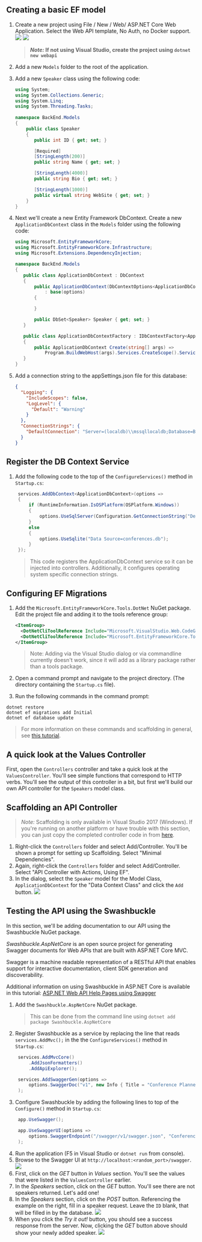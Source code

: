 ## Creating a basic EF model

1. Create a new project using File / New / Web/ ASP.NET Core Web Application. Select the Web API template, No Auth, no Docker support.
   ![](images/new-project.png)
   ![](images/new-web-api-settings.png)
   > ***Note:* If not using Visual Studio, create the project using `dotnet new webapi`**
1. Add a new `Models` folder to the root of the application.
1. Add a new `Speaker` class using the following code:
    ```csharp
    using System;
    using System.Collections.Generic;
    using System.Linq;
    using System.Threading.Tasks;
  
    namespace BackEnd.Models
    {
        public class Speaker
        {
           public int ID { get; set; }
    
           [Required]
           [StringLength(200)]
           public string Name { get; set; }
    
           [StringLength(4000)]
           public string Bio { get; set; }
    
           [StringLength(1000)]
           public virtual string WebSite { get; set; }
        }
    }
    ``` 
1. Next we'll create a new Entity Framework DbContext. Create a new `ApplicationDbContext` class in the `Models` folder using the following code:
    ```csharp
   using Microsoft.EntityFrameworkCore;
   using Microsoft.EntityFrameworkCore.Infrastructure;
   using Microsoft.Extensions.DependencyInjection;
   
   namespace BackEnd.Models
   {
       public class ApplicationDbContext : DbContext
       {
           public ApplicationDbContext(DbContextOptions<ApplicationDbContext> options)
               : base(options)
           {
   
           }

           public DbSet<Speaker> Speaker { get; set; }
       }

       public class ApplicationDbContextFactory : IDbContextFactory<ApplicationDbContext>
       {
           public ApplicationDbContext Create(string[] args) =>
               Program.BuildWebHost(args).Services.CreateScope().ServiceProvider.GetRequiredService<ApplicationDbContext>();
       }
   }
    ```
1. Add a connection string to the appSettings.json file for this database:

   ```json
   {
     "Logging": {
       "IncludeScopes": false,
       "LogLevel": {
         "Default": "Warning"
       }
     },
     "ConnectionStrings": {
       "DefaultConnection": "Server=(localdb)\\mssqllocaldb;Database=BackEndContext-2faf96af-a5fb-451a-b07e-badfooddecaf;   Trusted_Connection=True;MultipleActiveResultSets=true"
     }
   }
   ```

## Register the DB Context Service
1. Add the following code to the top of the `ConfigureServices()` method in `Startup.cs`:
   ```csharp
    services.AddDbContext<ApplicationDbContext>(options =>
    {
        if (RuntimeInformation.IsOSPlatform(OSPlatform.Windows))
        {
            options.UseSqlServer(Configuration.GetConnectionString("DefaultConnection"));
        }
        else
        {
            options.UseSqlite("Data Source=conferences.db");
        }
    });
   ```
   >This code registers the ApplicationDbContext service so it can be injected into controllers. Additionally, it configures operating system specific connection strings.

## Configuring EF Migrations
1. Add the `Microsoft.EntityFrameworkCore.Tools.DotNet` NuGet package. Edit the project file and adding it to the tools reference group:
   ```xml
   <ItemGroup>
     <DotNetCliToolReference Include="Microsoft.VisualStudio.Web.CodeGeneration.Tools" Version="2.0.0-preview1-final" />
     <DotNetCliToolReference Include="Microsoft.EntityFrameworkCore.Tools.DotNet" Version="2.0.0-preview1-final" />
   </ItemGroup>
   ```
   >Note: Adding via the Visual Studio dialog or via commandline currently doesn't work, since it will add as a library package rather than a tools package.
1. Open a command prompt and navigate to the project directory. (The directory containing the `Startup.cs` file).

1. Run the following commands in the command prompt:

  ```console
  dotnet restore
  dotnet ef migrations add Initial
  dotnet ef database update
  ```
  >For more information on these commands and scaffolding in general, see [this tutorial](https://docs.microsoft.com/en-us/aspnet/core/tutorials/first-mvc-app/adding-model#add-initial-migration-and-update-the-database).

## A quick look at the Values Controller
First, open the `Controllers` controller and take a quick look at the `ValuesController`. You'll see simple functions that correspond to HTTP verbs. You'll see the output of this controller in a bit, but first we'll build our own API controller for the `Speakers` model class.

## Scaffolding an API Controller 
>*Note:* Scaffolding is only available in Visual Studio 2017 (Windows). If you're running on another platform or have trouble with this section, you can just copy the  completed controller code in from [here](/save-points/1-Create-API-and-EF-Model/ConferencePlanner/BackEnd/Controllers/SpeakersController.cs).
1. Right-click the `Controllers` folder and select Add/Controller. You'll be shown a prompt for setting up Scaffolding. Select "Minimal Dependencies".
1. Again, right-click the `Controllers` folder and select Add/Controller. Select "API Controller with Actions, Using EF".
1. In the dialog, select the `Speaker` model for the Model Class, `ApplicationDbContext` for the "Data Context Class" and click the `Add` button.
   ![](images/scaffold-api-controller.png)

## Testing the API using the Swashbuckle

In this section, we'll be adding documentation to our API using the Swashbuckle NuGet package.

*Swashbuckle.AspNetCore* is an open source project for generating Swagger documents for Web APIs that are built with ASP.NET Core MVC.

Swagger is a machine readable representation of a RESTful API that enables support for interactive documentation, client SDK generation and discoverability.

Additional information on using Swashbuckle in ASP.NET Core is available in this tutorial: [ASP.NET Web API Help Pages using Swagger](https://docs.microsoft.com/en-us/aspnet/core/tutorials/web-api-help-pages-using-swagger)

1. Add the `Swashbuckle.AspNetCore` NuGet package.
   > This can be done from the command line using `dotnet add package Swashbuckle.AspNetCore`
1. Register Swashbuckle as a service by replacing the line that reads `services.AddMvc();` in the the `ConfigureServices()` method in `Startup.cs`:
   ```csharp
    services.AddMvcCore()
        .AddJsonFormatters()
        .AddApiExplorer();

    services.AddSwaggerGen(options =>
        options.SwaggerDoc("v1", new Info { Title = "Conference Planner API", Version = "v1" })
    );
   ```
1. Configure Swashbuckle by adding the following lines to top of the `Configure()` method in `Startup.cs`:
   ```csharp
    app.UseSwagger();

    app.UseSwaggerUI(options =>
        options.SwaggerEndpoint("/swagger/v1/swagger.json", "Conference Planner API v1")
    );
   ```
1. Run the application (F5 in Visual Studio or `dotnet run` from console). 
1. Browse to the Swagger UI at `http://localhost:<random_port>/swagger`. 
   ![](images/swagger-speakers.png)
1. First, click on the *GET* button in *Values* section. You'll see the values that were listed in the `ValuesController` earlier.
1. In the *Speakers* section, click on the *GET* button. You'll see there are not speakers returned. Let's add one!
1. In the *Speakers* section, click on the *POST* button. Referencing the example on the right, fill in a speaker request. Leave the `ID` blank, that will be filled in by the database. 
   ![](images/swagger-create-speaker.png)
1. When you click the *Try it out!* button, you should see a success response from the server. Now, clicking the *GET* button above should show your newly added speaker.
   ![](images/swagger-create-results.png)
